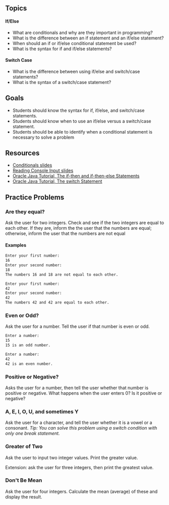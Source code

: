 ## Topics

#### If/Else
- What are conditionals and why are they important in programming?
- What is the difference between an if statement and an if/else statement?
- When should an if or if/else conditional statement be used?
- What is the syntax for if and if/else statements?

#### Switch Case
- What is the difference between using if/else and switch/case statements?
- What is the syntax of a switch/case statement?

## Goals
- Students should know the syntax for if, if/else, and switch/case statements.
- Students should know when to use an if/else versus a switch/case statement.
- Students should be able to identify when a conditional statement is necessary to solve a problem

## Resources
- [Conditionals slides](https://wecancodeit.github.io/java-slides/fundamentals/conditionals/)
- [Reading Console Input slides](https://wecancodeit.github.io/java-slides/fundamentals/reading-console-input/)
- [Oracle Java Tutorial, The if-then and if-then-else Statements](https://docs.oracle.com/javase/tutorial/java/nutsandbolts/if.html)
- [Oracle Java Tutorial, The switch Statement](https://docs.oracle.com/javase/tutorial/java/nutsandbolts/switch.html)

## Practice Problems

### Are they equal?

Ask the user for two integers. Check and see if the two integers are equal to each other. If they are, inform the the user that the numbers are equal; otherwise, inform the user that the numbers are not equal

#### Examples

```bash
Enter your first number:
16
Enter your second number:
18
The numbers 16 and 18 are not equal to each other.
```

```bash
Enter your first number:
42
Enter your second number:
42
The numbers 42 and 42 are equal to each other.
```

### Even or Odd?

Ask the user for a number. Tell the user if that number is even or odd. 

```bash
Enter a number:
15
15 is an odd number.
```

```bash
Enter a number:
42
42 is an even number.
```

### Positive or Negative?

Asks the user for a number, then tell the user whether that number is positive or negative. What happens when the user enters 0? Is it positive or negative?

### A, E, I, O, U, and sometimes Y

Ask the user for a character, and tell the user whether it is a vowel or a consonant. *Tip: You can solve this problem using a switch condition with only one break statement.*

### Greater of Two

Ask the user to input two integer values. Print the greater value.

Extension: ask the user for three integers, then print the greatest value.

### Don't Be Mean

Ask the user for four integers. Calculate the mean (average) of these and display the result.

